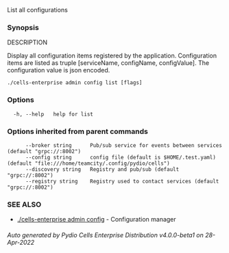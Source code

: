 List all configurations

### Synopsis


DESCRIPTION

  Display all configuration items registered by the application.
  Configuration items are listed as truple [serviceName, configName, configValue]. The configuration value is json encoded.



```
./cells-enterprise admin config list [flags]
```

### Options

```
  -h, --help   help for list
```

### Options inherited from parent commands

```
      --broker string      Pub/sub service for events between services (default "grpc://:8002")
      --config string      config file (default is $HOME/.test.yaml) (default "file:///home/teamcity/.config/pydio/cells")
      --discovery string   Registry and pub/sub (default "grpc://:8002")
      --registry string    Registry used to contact services (default "grpc://:8002")
```

### SEE ALSO

* [./cells-enterprise admin config](./cells-enterprise-admin-config)	 - Configuration manager

###### Auto generated by Pydio Cells Enterprise Distribution v4.0.0-beta1 on 28-Apr-2022
